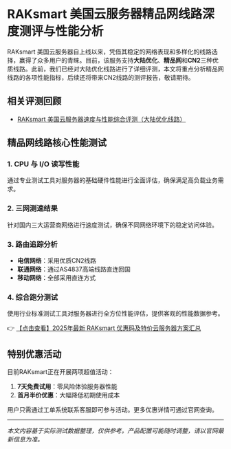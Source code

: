 # RAKsmart 美国云服务器精品网线路深度测评与性能分析

RAKsmart 美国云服务器自上线以来，凭借其稳定的网络表现和多样化的线路选择，赢得了众多用户的青睐。目前，该服务支持**大陆优化**、**精品网**和**CN2**三种优质线路。此前，我们已经对大陆优化线路进行了详细评测，本文将重点分析精品网线路的各项性能指标，后续还将带来CN2线路的测评报告，敬请期待。

## 相关评测回顾
- [RAKsmart 美国云服务器速度与性能综合评测（大陆优化线路）](https://bit.ly/raksmart)

## 精品网线路核心性能测试

### 1. CPU 与 I/O 读写性能
通过专业测试工具对服务器的基础硬件性能进行全面评估，确保满足高负载业务需求。

### 2. 三网测速结果
针对国内三大运营商网络进行速度测试，确保不同网络环境下的稳定访问体验。

### 3. 路由追踪分析
- **电信网络**：采用优质CN2线路
- **联通网络**：通过AS4837高端线路直连回国
- **移动网络**：全部采用直连方式

### 4. 综合跑分测试
使用行业标准测试工具对服务器进行全方位性能评估，提供客观的性能数据参考。

👉 [【点击查看】2025年最新 RAKsmart 优惠码及特价云服务器方案汇总](https://bit.ly/raksmart)

## 特别优惠活动
目前RAKsmart正在开展两项超值活动：
1. **7天免费试用**：零风险体验服务器性能
2. **首月半价优惠**：大幅降低初期使用成本

用户只需通过工单系统联系客服即可参与活动。更多优惠详情可通过官网查询。

---

*本文内容基于实际测试数据整理，仅供参考。产品配置可能随时调整，请以官网最新信息为准。*